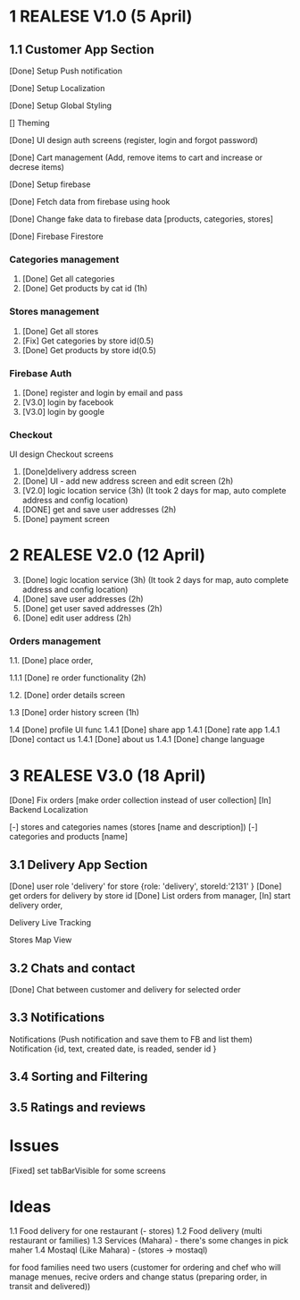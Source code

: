 # 1 REALESE V1.0 (5 April)

## 1.1 Customer App Section

[Done] Setup Push notification

[Done] Setup Localization

[Done] Setup Global Styling

[] Theming

[Done] UI design auth screens (register, login and forgot password)

[Done] Cart management (Add, remove items to cart and increase or decrese items)

[Done] Setup firebase

[Done] Fetch data from firebase using hook

[Done] Change fake data to firebase data [products, categories, stores]

[Done] Firebase Firestore

### Categories management

1. [Done] Get all categories
2. [Done] Get products by cat id (1h)

### Stores management

1. [Done] Get all stores
2. [Fix] Get categories by store id(0.5)
3. [Done] Get products by store id(0.5)

### Firebase Auth

1. [Done] register and login by email and pass
2. [V3.0] login by facebook
3. [V3.0] login by google

### Checkout

UI design Checkout screens

1. [Done]delivery address screen
2. [Done] UI - add new address screen and edit screen (2h)
3. [V2.0] logic location service (3h) (It took 2 days for map, auto complete address and config location)
4. [DONE] get and save user addresses (2h)
5. [Done] payment screen

# 2 REALESE V2.0 (12 April)

3. [Done] logic location service (3h) (It took 2 days for map, auto complete address and config location)
4. [Done] save user addresses (2h)
5. [Done] get user saved addresses (2h)
6. [Done] edit user address (2h)

### Orders management

1.1. [Done] place order,

1.1.1 [Done] re order functionality (2h)

1.2. [Done] order details screen

1.3 [Done] order history screen (1h)

1.4 [Done] profile UI func
1.4.1 [Done] share app
1.4.1 [Done] rate app
1.4.1 [Done] contact us
1.4.1 [Done] about us
1.4.1 [Done] change language

# 3 REALESE V3.0 (18 April)

[Done] Fix orders [make order collection instead of user collection]
[In] Backend Localization

[-] stores and categories names (stores [name and description])
[-] categories and products [name]

## 3.1 Delivery App Section

[Done] user role 'delivery' for store {role: 'delivery', storeId:'2131' }
[Done] get orders for delivery by store id
[Done] List orders from manager,
[In] start delivery order,

Delivery Live Tracking

Stores Map View

## 3.2 Chats and contact

[Done] Chat between customer and delivery for selected order

## 3.3 Notifications

Notifications (Push notification and save them to FB and list them)
Notification {id, text, created date, is readed, sender id }

## 3.4 Sorting and Filtering

## 3.5 Ratings and reviews

# Issues

[Fixed] set tabBarVisible for some screens

# Ideas

1.1 Food delivery for one restaurant (- stores)
1.2 Food delivery (multi restaurant or families)
1.3 Services (Mahara) - there's some changes in pick maher
1.4 Mostaql (Like Mahara) - (stores -> mostaql)

for food families need two users (customer for ordering and chef who will manage menues, recive orders and change status (preparing order, in transit and delivered))
